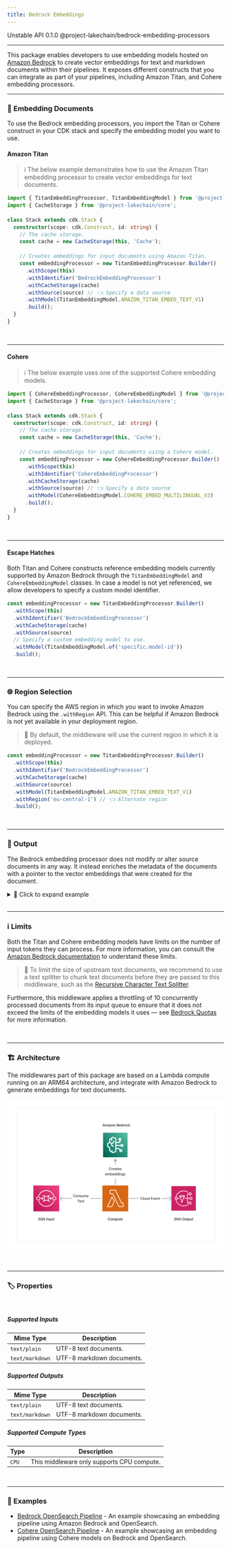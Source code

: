 ```yaml
---
title: Bedrock Embeddings
---
```


<span title="Label: Pro" data-view-component="true" class="Label Label--api text-uppercase">
  Unstable API
</span>
<span title="Label: Pro" data-view-component="true" class="Label Label--version text-uppercase">
  0.1.0
</span>
<span title="Label: Pro" data-view-component="true" class="Label Label--package">
  @project-lakechain/bedrock-embedding-processors
</span>
<br>

---

This package enables developers to use embedding models hosted on [Amazon Bedrock](https://docs.aws.amazon.com/bedrock/latest/userguide/what-is-bedrock.html) to create vector embeddings for text and markdown documents within their pipelines. It exposes different constructs that you can integrate as part of your pipelines, including Amazon Titan, and Cohere embedding processors.

---

### 📝 Embedding Documents

To use the Bedrock embedding processors, you import the Titan or Cohere construct in your CDK stack and specify the embedding model you want to use.

#### Amazon Titan

> ℹ️ The below example demonstrates how to use the Amazon Titan embedding processor to create vector embeddings for text documents.

```typescript
import { TitanEmbeddingProcessor, TitanEmbeddingModel } from '@project-lakechain/bedrock-embedding-processors';
import { CacheStorage } from '@project-lakechain/core';

class Stack extends cdk.Stack {
  constructor(scope: cdk.Construct, id: string) {
    // The cache storage.
    const cache = new CacheStorage(this, 'Cache');

    // Creates embeddings for input documents using Amazon Titan.
    const embeddingProcessor = new TitanEmbeddingProcessor.Builder()
      .withScope(this)
      .withIdentifier('BedrockEmbeddingProcessor')
      .withCacheStorage(cache)
      .withSource(source) // 👈 Specify a data source
      .withModel(TitanEmbeddingModel.AMAZON_TITAN_EMBED_TEXT_V1)
      .build();
  }
}
```

<br>

---

#### Cohere

> ℹ️ The below example uses one of the supported Cohere embedding models.

```typescript
import { CohereEmbeddingProcessor, CohereEmbeddingModel } from '@project-lakechain/bedrock-embedding-processors';
import { CacheStorage } from '@project-lakechain/core';

class Stack extends cdk.Stack {
  constructor(scope: cdk.Construct, id: string) {
    // The cache storage.
    const cache = new CacheStorage(this, 'Cache');

    // Creates embeddings for input documents using a Cohere model.
    const embeddingProcessor = new CohereEmbeddingProcessor.Builder()
      .withScope(this)
      .withIdentifier('CohereEmbeddingProcessor')
      .withCacheStorage(cache)
      .withSource(source) // 👈 Specify a data source
      .withModel(CohereEmbeddingModel.COHERE_EMBED_MULTILINGUAL_V3)
      .build();
  }
}
```

<br>

---

#### Escape Hatches

Both Titan and Cohere constructs reference embedding models currently supported by Amazon Bedrock through the `TitanEmbeddingModel` and `CohereEmbeddingModel` classes. In case a model is not yet referenced, we allow developers to specify a custom model identifier.

```typescript
const embeddingProcessor = new TitanEmbeddingProcessor.Builder()
  .withScope(this)
  .withIdentifier('BedrockEmbeddingProcessor')
  .withCacheStorage(cache)
  .withSource(source)
  // Specify a custom embedding model to use.
  .withModel(TitanEmbeddingModel.of('specific.model-id'))
  .build();
```

<br>

---

### 🌐 Region Selection

You can specify the AWS region in which you want to invoke Amazon Bedrock using the `.withRegion` API. This can be helpful if Amazon Bedrock is not yet available in your deployment region.

> 💁 By default, the middleware will use the current region in which it is deployed.

```typescript
const embeddingProcessor = new TitanEmbeddingProcessor.Builder()
  .withScope(this)
  .withIdentifier('BedrockEmbeddingProcessor')
  .withCacheStorage(cache)
  .withSource(source)
  .withModel(TitanEmbeddingModel.AMAZON_TITAN_EMBED_TEXT_V1)
  .withRegion('eu-central-1') // 👈 Alternate region
  .build();
```

<br>

---

### 📄 Output

The Bedrock embedding processor does not modify or alter source documents in any way. It instead enriches the metadata of the documents with a pointer to the vector embeddings that were created for the document.

<details>
  <summary>💁 Click to expand example</summary>

  ```json
  {
    "specversion": "1.0",
    "id": "1780d5de-fd6f-4530-98d7-82ebee85ea39",
    "type": "document-created",
    "time": "2023-10-22T13:19:10.657Z",
    "data": {
        "chainId": "6ebf76e4-f70c-440c-98f9-3e3e7eb34c79",
        "source": {
            "url": "s3://bucket/document.txt",
            "type": "text/plain",
            "size": 245328,
            "etag": "1243cbd6cf145453c8b5519a2ada4779"
        },
        "document": {
            "url": "s3://bucket/document.txt",
            "type": "text/plain",
            "size": 245328,
            "etag": "1243cbd6cf145453c8b5519a2ada4779"
        },
        "metadata": {
          "properties": {
            "kind": "text",
            "attrs": {
              "embeddings": {
                "vectors": "s3://cache-storage/bedrock-embedding-processor/45a42b35c3225085.json",
                "model": "amazon.titan-embed-text-v1",
                "dimensions": 1536
            }
          }
        }
    }
  }
  ```

</details>

<br>

---

### ℹ️ Limits

Both the Titan and Cohere embedding models have limits on the number of input tokens they can process. For more information, you can consult the [Amazon Bedrock documentation](https://docs.aws.amazon.com/bedrock/latest/userguide/limits.html) to understand these limits.

> 💁 To limit the size of upstream text documents, we recommend to use a text splitter to chunk text documents before they are passed to this middleware, such as the [Recursive Character Text Splitter](/text-splitters/recursive-character-text-splitter).

Furthermore, this middleware applies a throttling of 10 concurrently processed documents from its input queue to ensure that it does not exceed the limits of the embedding models it uses — see [Bedrock Quotas](https://docs.aws.amazon.com/bedrock/latest/userguide/quotas.html) for more information.

<br>

---

### 🏗️ Architecture

The middlewares part of this package are based on a Lambda compute running on an ARM64 architecture, and integrate with Amazon Bedrock to generate embeddings for text documents.

![Architecture](../../../assets/bedrock-embedding-processors-architecture.png)

<br>

---

### 🏷️ Properties

<br>

##### Supported Inputs

|  Mime Type  | Description |
| ----------- | ----------- |
| `text/plain` | UTF-8 text documents. |
| `text/markdown` | UTF-8 markdown documents. |

##### Supported Outputs

|  Mime Type  | Description |
| ----------- | ----------- |
| `text/plain` | UTF-8 text documents. |
| `text/markdown` | UTF-8 markdown documents. |

##### Supported Compute Types

| Type  | Description |
| ----- | ----------- |
| `CPU` | This middleware only supports CPU compute. |

<br>

---

### 📖 Examples

- [Bedrock OpenSearch Pipeline](https://github.com/awslabs/project-lakechain/tree/main/examples/simple-pipelines/embedding-pipelines/bedrock-opensearch-pipeline) - An example showcasing an embedding pipeline using Amazon Bedrock and OpenSearch.
- [Cohere OpenSearch Pipeline](https://github.com/awslabs/project-lakechain/tree/main/examples/simple-pipelines/embedding-pipelines/cohere-opensearch-pipeline) - An example showcasing an embedding pipeline using Cohere models on Bedrock and OpenSearch.
